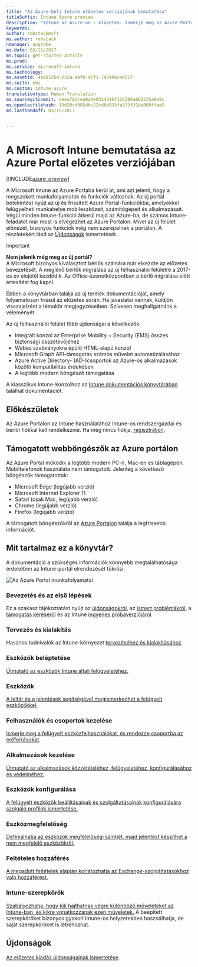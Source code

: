 ```yaml
---
title: "Az Azure-beli Intune előzetes verziójának bemutatása"
titleSuffix: Intune Azure preview
description: "Intune az Azure-on – előzetes: Ismerje meg az Azure Portal előzetes verziójának alapjait, és hogy miként lehet segítségére az eszközök felügyeletében."
keywords: 
author: robstackmsft
ms.author: robstack
nmanager: angrobe
ms.date: 03/15/2017
ms.topic: get-started-article
ms.prod: 
ms.service: microsoft-intune
ms.technology: 
ms.assetid: 4a085264-232a-4af0-97f1-747496c44517
ms.suite: ems
ms.custom: intune-azure
translationtype: Human Translation
ms.sourcegitcommit: deea78dcea9ade031441bf12b388a862235a8e9c
ms.openlocfilehash: 13d20cd985dbc22cd6d833fa333f31be809ffae5
ms.lasthandoff: 03/15/2017


---
```



# <a name="introduction-to-microsoft-intune-in-the-azure-portal-preview"></a>A Microsoft Intune bemutatása az Azure Portal előzetes verziójában


[!INCLUDE[azure_preview](../includes/azure_preview.md)]

A Microsoft Intune az Azure Portalra kerül át, ami azt jelenti, hogy a megszokott munkafolyamatok és funkciók változnak.
Az új portál betekintést nyújt az új és frissített Azure Portal-funkciókba, amelyekkel felügyelheti munkahelye mobileszközeit, számítógépeit és alkalmazásait.
Végül minden Intune-funkció átkerül majd az Azure-ba, de számos Intune-feladatot már most is elvégezhet az Azure Portalon. Mivel az új felület előnézet, bizonyos funkciók még nem szerepelnek a portálon. A részletekért lásd az [Újdonságok](#what's-new) ismertetését.

> [!IMPORTANT]
> **Nem jelenik még meg az új portál?**<br>
> A Microsoft bizonyos kiválasztott bérlők számára már elkezdte az előzetes bevezetését. A meglévő bérlők migrálása az új felhasználói felületre a 2017-es év elejétől kezdődik. Az Office-üzenetközpontban a bérlő migrálása előtt értesítést fog kapni.


Ebben a könyvtárban találja az új termék dokumentációját, amely folyamatosan frissül az előzetes során. Ha javaslatai vannak, küldjön visszajelzést a témakör megjegyzéseiben. Szívesen meghallgatnánk a véleményét.

<!--- You can view the new Intune technical preview console in Azure at [portal.azure.com]. --->

Az új felhasználói felület főbb újdonságai a következők:

- Integrált konzol az Enterprise Mobility + Security (EMS) összes biztonsági összetevőjéhez
- Webes szabványokra épülő HTML-alapú konzol
- Microsoft Graph API-támogatás számos művelet automatizálásához
- Azure Active Directory- (AD-)csoportok az Azure-os alkalmazások közötti kompatibilitás érdekében
- A legtöbb modern böngésző támogatása

A klasszikus Intune-konzolhoz az [Intune dokumentációs könyvtárában](https://docs.microsoft.com/en-us/intune/) találhat dokumentációt.

## <a name="before-you-start"></a>Előkészületek

Az Azure Portalon az Intune használatához Intune-os rendszergazdai és bérlői fiókkal kell rendelkeznie. Ha még nincs fiókja, [regisztráljon](https://portal.office.com/Signup/Signup.aspx?OfferId=40BE278A-DFD1-470a-9EF7-9F2596EA7FF9&dl=INTUNE_A&ali=1#0%20).

## <a name="supported-web-browsers-for-the-azure-portal"></a>Támogatott webböngészők az Azure portálon

Az Azure Portal működik a legtöbb modern PC-n, Mac-en és táblagépen. Mobiltelefonok használata nem támogatott.
Jelenleg a következő böngészők támogatottak:

- Microsoft Edge (legújabb verzió)
- Microsoft Internet Explorer 11
- Safari (csak Mac, legújabb verzió)
- Chrome (legújabb verzió)
- Firefox (legújabb verzió)

A támogatott böngészőkről az [Azure Portalon](https://docs.microsoft.com/azure/azure-preview-portal-supported-browsers-devices) találja a legfrissebb információt.

## <a name="whats-in-this-library"></a>Mit tartalmaz ez a könyvtár?

A dokumentáció a szükséges információk könnyebb megtalálhatósága érdekében az Intune-portál elrendezését tükrözi.

![Az Azure Portal munkafolyamatai](./media/azure-portal-workloads.png)

### <a name="introduction-and-get-started"></a>Bevezetés és az első lépések
Ez a szakasz tájékoztatást nyújt az [újdonságokról](/intune-azure/introduction/whats-new), az [ismert problémákról](/intune-azure/introduction/known-issues-in-the-intune-preview), a [támogatás kéréséről](/intune-azure/introduction/how-to-get-support-for-microsoft-intune) és az Intune [ingyenes próbaverziójáról](/intune-azure/introduction/sign-up-free-trial-microsoft-intune).
### <a name="plan-and-design"></a>Tervezés és kialakítás
Hasznos tudnivalók az Intune-környezet [tervezéséhez és kialakításához](/intune-azure/plan-and-design/get-started).
### <a name="device-enrollment"></a>Eszközök beléptetése
[Útmutató az eszközök Intune általi felügyeletéhez.](/intune-azure/enroll-devices/what-is)
### <a name="devices"></a>Eszközök
[A leltár és a jelentések segítségével megismerkedhet a felügyelt eszközökkel.](/intune-azure/manage-devices/what-is)
### <a name="manage-users-and-groups"></a>Felhasználók és csoportok kezelése
[Ismerje meg a felügyelt eszközfelhasználókat, és rendezze csoportba az erőforrásokat](/intune-azure/manage-users/what-is).
### <a name="manage-apps"></a>Alkalmazások kezelése
[Útmutató az alkalmazások közzétételéhez, felügyeletéhez, konfigurálásához és védelméhez.](/intune-azure/manage-apps/what-is-app-management)
### <a name="device-configuration"></a>Eszközök konfigurálása
[A felügyelt eszközök beállításainak és szolgáltatásainak konfigurálására szolgáló profilok ismertetése.](/intune-azure/configure-devices/what-are-device-profiles)
### <a name="device-compliance"></a>Eszközmegfelelőség
[Definiálhatja az eszközök megfelelőségi szintjét, majd jelentést készíthet a nem megfelelő eszközökről.](/intune-azure/set-device-compliance/what-is-device-compliance)
### <a name="conditional-access"></a>Feltételes hozzáférés
[A megadott feltételek alapján korlátozhatja az Exchange-szolgáltatásokhoz való hozzáférést.](/intune-azure/conditional-access/what-is-conditional-access)
### <a name="intune-roles"></a>Intune-szerepkörök
[Szabályozhatja, hogy kik hajthatnak végre különböző műveleteket az Intune-ban, és kikre vonatkozzanak ezen műveletek.](/intune-azure/access-control/role-based-access-control) A beépített szerepköröket bizonyos gyakori Intune-os helyzetekben használhatja, de saját szerepköröket is létrehozhat.



## <a name="whats-new"></a>Újdonságok

[Az előzetes kiadás újdonságainak ismertetése](/intune-azure/introduction/whats-new).

